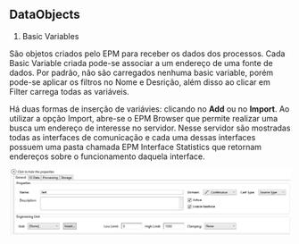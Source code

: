 ## DataObjects

1. Basic Variables

São objetos criados pelo EPM para receber os dados dos processos. Cada Basic Variable criada pode-se associar a um endereço de uma fonte de dados. Por padrão, não são carregados nenhuma basic variable, porém pode-se aplicar os filtros no Nome e Desrição, além disso ao clicar em Filter carrega todas as variáveis.

Há duas formas de inserção de variávies: clicando no **Add** ou no **Import**. Ao utilizar a opção Import, abre-se o EPM Browser que permite realizar uma busca um endereço de interesse no servidor. Nesse servidor são mostradas todas as interfaces de comunicação e cada uma dessas interfaces possuem uma pasta chamada EPM Interface Statistics que retornam endereços sobre o funcionamento daquela interface.


![alt-text](https://github.com/kaikecc/EPM/blob/main/Tratamento%20e%20armazenamento%20dos%20dados/img/basic-edit.png)

